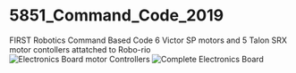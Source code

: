 # 5851_Command_Code_2019
FIRST Robotics Command Based Code
6 Victor SP motors and 5 Talon SRX motor contollers attatched to Robo-rio
![Electronics Board motor Controllers](/images/logo.png)
![Complete Electronics Board](/images/logo.png)
